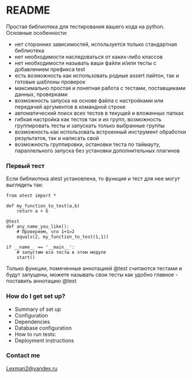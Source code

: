 # README #

Простая библиотека для тестирования вашего кода на python.
Основные особенности:

 * нет сторонних зависимостей, используется только стандартная библиотека
 * нет необходимости наследоваться от каких-либо классов
 * нет необходимости называть ваши файли и/или тесты с добавлением префикса test
 * есть возможность как использовать родные assert пайтон, так и готовые шаблоны проверок
 * максимально простая и понятная работа с тестами, поставщиками данных, проверками
 * возможность запуска на основе файла с настройками или передачей аргументов в командной строке
 * автоматический поиск всех тестов в текущей и вложенных папках
 * гибкая настройка как тестов так и их групп, возможность группировать тесты и запускать только выбранные группы
 * возможность как использовать встроенный инструмент обработки результатов, так и написать свой
 * возможность группировки, остановки теста по таймауту, параллельного запуска без установки дополнительных плагинов
 
### Первый тест ###
Если библиотека atest установлена, то функция и тест для нее могут выглядеть так:

```
from atest import *

def my_function_to_test(a,b)
    return a + b

@test
def any_name_you_like():
    # Проверяем, что 1+1=2
    equals(2, my_function_to_test(1,1))

if __name__ == '__main__':
    # запустим все тесты в этом модуле
    start()
```
Только функции, помеченные аннотацией @test считаются тестами и будут запущены, можете называть свои тесты как удобно
главное - поставить аннотацию @test


### How do I get set up? ###

* Summary of set up
* Configuration
* Dependencies
* Database configuration
* How to run tests:
* Deployment instructions

### Contact me ###

Lexman2@yandex.ru